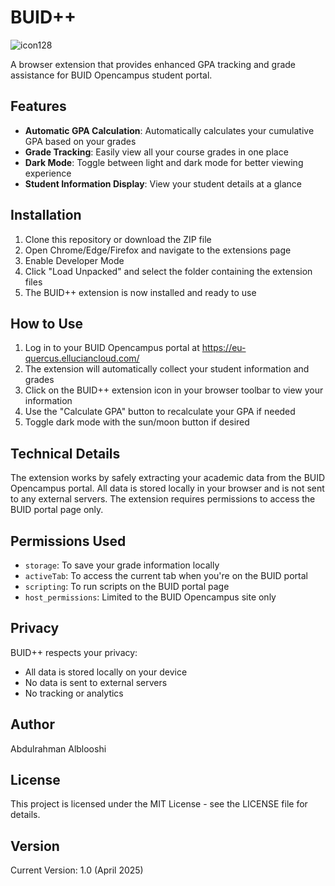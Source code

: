 # BUID++

![icon128](https://github.com/user-attachments/assets/8be17a67-c3a5-4927-981c-2dd9b0621a36)

A browser extension that provides enhanced GPA tracking and grade assistance for BUID Opencampus student portal.

## Features

- **Automatic GPA Calculation**: Automatically calculates your cumulative GPA based on your grades
- **Grade Tracking**: Easily view all your course grades in one place
- **Dark Mode**: Toggle between light and dark mode for better viewing experience
- **Student Information Display**: View your student details at a glance

## Installation

1. Clone this repository or download the ZIP file
2. Open Chrome/Edge/Firefox and navigate to the extensions page
3. Enable Developer Mode
4. Click "Load Unpacked" and select the folder containing the extension files
5. The BUID++ extension is now installed and ready to use

## How to Use

1. Log in to your BUID Opencampus portal at https://eu-quercus.elluciancloud.com/
2. The extension will automatically collect your student information and grades
3. Click on the BUID++ extension icon in your browser toolbar to view your information
4. Use the "Calculate GPA" button to recalculate your GPA if needed
5. Toggle dark mode with the sun/moon button if desired

## Technical Details

The extension works by safely extracting your academic data from the BUID Opencampus portal. All data is stored locally in your browser and is not sent to any external servers. The extension requires permissions to access the BUID portal page only.

## Permissions Used

- `storage`: To save your grade information locally
- `activeTab`: To access the current tab when you're on the BUID portal
- `scripting`: To run scripts on the BUID portal page
- `host_permissions`: Limited to the BUID Opencampus site only

## Privacy

BUID++ respects your privacy:

- All data is stored locally on your device
- No data is sent to external servers
- No tracking or analytics

## Author

Abdulrahman Alblooshi

## License

This project is licensed under the MIT License - see the LICENSE file for details.

## Version

Current Version: 1.0 (April 2025)
